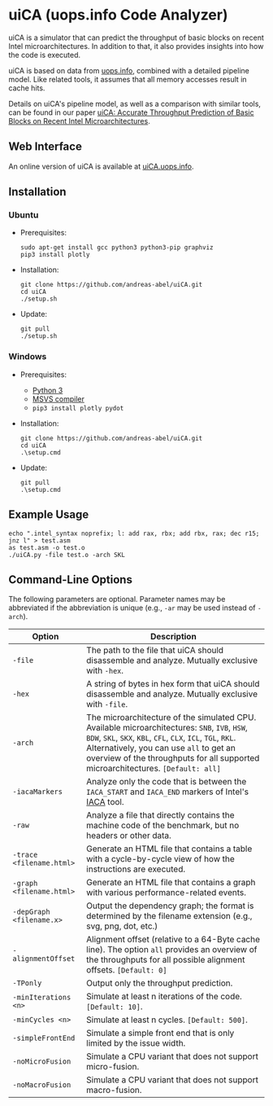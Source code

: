 # uiCA (uops.info Code Analyzer)

uiCA is a simulator that can predict the throughput of basic blocks on recent Intel microarchitectures.
In addition to that, it also provides insights into how the code is executed.

uiCA is based on data from [uops.info](https://www.uops.info), combined with a detailed pipeline model.
Like related tools, it assumes that all memory accesses result in cache hits.

Details on uiCA's pipeline model, as well as a comparison with similar tools, can be found in our paper [uiCA: Accurate Throughput Prediction of Basic Blocks on Recent Intel Microarchitectures](https://dl.acm.org/doi/pdf/10.1145/3524059.3532396).

## Web Interface

An online version of uiCA is available at [uiCA.uops.info](https://uiCA.uops.info).

## Installation
### Ubuntu

* Prerequisites:

      sudo apt-get install gcc python3 python3-pip graphviz
      pip3 install plotly

* Installation:

      git clone https://github.com/andreas-abel/uiCA.git
      cd uiCA
      ./setup.sh

* Update:

      git pull
      ./setup.sh

### Windows

* Prerequisites:
  * [Python 3](https://www.python.org/downloads/)
  * [MSVS compiler](https://visualstudio.microsoft.com/de/vs/features/cplusplus/)
  * `pip3 install plotly pydot`

* Installation:

      git clone https://github.com/andreas-abel/uiCA.git
      cd uiCA
      .\setup.cmd

* Update:

      git pull
      .\setup.cmd

## Example Usage

	echo ".intel_syntax noprefix; l: add rax, rbx; add rbx, rax; dec r15; jnz l" > test.asm
    as test.asm -o test.o
    ./uiCA.py -file test.o -arch SKL

## Command-Line Options

The following parameters are optional. Parameter names may be abbreviated if the abbreviation is unique (e.g., `-ar` may be used instead of `-arch`).

| Option                       | Description |
|------------------------------|-------------|
| `-file`                  | The path to the file that uiCA should disassemble and analyze. Mutually exclusive with `-hex`. |
| `-hex`                   | A string of bytes in hex form that uiCA should disassemble and analyze. Mutually exclusive with `-file`. |
| `-arch`                  | The microarchitecture of the simulated CPU. Available microarchitectures: `SNB`, `IVB`, `HSW`, `BDW`, `SKL`, `SKX`, `KBL`, `CFL`, `CLX`, `ICL`, `TGL`, `RKL`. Alternatively, you can use `all` to get an overview of the throughputs for all supported microarchitectures.  `[Default: all]` |
| `-iacaMarkers`           | Analyze only the code that is between the `IACA_START` and `IACA_END` markers of Intel's [IACA](https://software.intel.com/content/www/us/en/develop/articles/intel-architecture-code-analyzer.html) tool. |
| `-raw`                   | Analyze a file that directly contains the machine code of the benchmark, but no headers or other data. |
| `-trace <filename.html>` | Generate an HTML file that contains a table with a cycle-by-cycle view of how the instructions are executed. |
| `-graph <filename.html>` | Generate an HTML file that contains a graph with various performance-related events.  |
| `-depGraph <filename.x>` | Output the dependency graph; the format is determined by the filename extension (e.g., svg, png, dot, etc.)  |
| `-alignmentOffset`       | Alignment offset (relative to a 64-Byte cache line). The option `all` provides an overview of the throughputs for all possible alignment offsets. `[Default: 0]` |
| `-TPonly`                | Output only the throughput prediction. |
| `-minIterations <n>`     | Simulate at least n iterations of the code. `[Default: 10]`. |
| `-minCycles <n>`         | Simulate at least n cycles. `[Default: 500]`. |
| `-simpleFrontEnd`        | Simulate a simple front end that is only limited by the issue width. |
| `-noMicroFusion`         | Simulate a CPU variant that does not support micro-fusion. |
| `-noMacroFusion`         | Simulate a CPU variant that does not support macro-fusion. |
